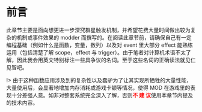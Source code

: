 # 前言

<script>
    redirect_github('functions/preamble.md');
</script>

此章节主要是面向想更进一步深究群星触发机制，并希望花费大量时间做出较为复杂的机制或事件效果的 modder 而撰写的。在阅读此章节前，请确保自己有一定编程基础（例如什么是函数，变量，数列）以及对 event 里大部分 effect 能熟练运用（包括清楚了解 scope，effect 与 trigger）。由于笔者对计算机术语不太了解，因此我会用英文特别标注一些具争议的名词。至于这些名词的正确读法就见仁见智吧。

!> 由于这种函数应用涉及到的复杂性以及蠢驴为了让其实现所牺牲的大量性能，大量使用后，会显著地增加内存消耗或游戏卡顿等情况，使得 MOD 在游戏里的表现十分差强人意。如非对整套系统完全深入了解，否则<font color="red"><b>不 建 议</b></font>使用本章节内提及的技术内容。
